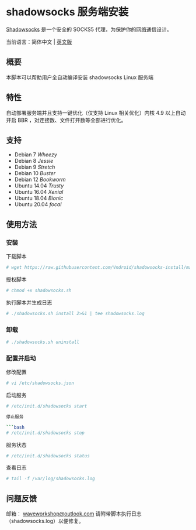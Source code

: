 # shadowsocks 服务端安装

[Shadowsocks](https://shadowsocks.org) 是一个安全的 SOCKS5 代理，为保护你的网络通信设计。

当前语言：简体中文 | [英文版](/README.md)


## 概要

本脚本可以帮助用户全自动编译安装 shadowsocks Linux 服务端

## 特性

自动部署服务端并且支持一键优化（仅支持 Linux 相关优化）内核 4.9 以上自动开启 BBR ，对连接数、文件打开数等全部进行优化。

## 支持

* Debian 7 *Wheezy*
* Debian 8 *Jessie*
* Debian 9 *Stretch*
* Debian 10 *Buster*
* Debian 12 *Bookworm*
* Ubuntu 14.04 *Trusty*
* Ubuntu 16.04 *Xenial*
* Ubuntu 18.04 *Bionic*
* Ubuntu 20.04 *focal*

## 使用方法

### 安装

下载脚本

```bash
# wget https://raw.githubusercontent.com/Vndroid/shadowsocks-install/master/shadowsocks.sh
```

授权脚本

```bash
# chmod +x shadowsocks.sh
```

执行脚本并生成日志

```bash
# ./shadowsocks.sh install 2>&1 | tee shadowsocks.log
```

### 卸载

```bash
# ./shadowsocks.sh uninstall
```

### 配置并启动

修改配置

```bash
# vi /etc/shadowsocks.json
```

启动服务

```bash
# /etc/init.d/shadowsocks start

停止服务

```bash
# /etc/init.d/shadowsocks stop
```

服务状态

```bash
# /etc/init.d/shadowsocks status
```

查看日志

```bash
# tail -f /var/log/shadowsocks.log
```

## 问题反馈

邮箱： waveworkshop@outlook.com
请附带脚本执行日志（shadowsocks.log）以便修复。

